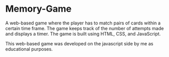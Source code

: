 # Memory-Game

A web-based game where the player has to match pairs of cards within a certain time frame. The game keeps track of the number of attempts made and displays a timer. The game is built using HTML, CSS, and JavaScript.

This web-based game was developed on the javascript side by me as educational purposes.
